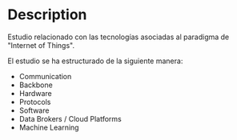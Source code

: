 # Description

Estudio relacionado con las tecnologías asociadas al paradigma de "Internet of Things".

El estudio se ha estructurado de la siguiente manera:

* Communication
* Backbone
* Hardware
* Protocols
* Software
* Data Brokers / Cloud Platforms
* Machine Learning

